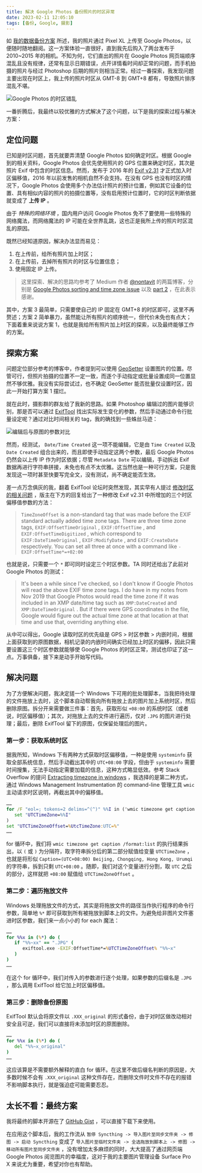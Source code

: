 ```yaml
---
title: 解决 Google Photos 备份照片的时区异常
date: 2023-02-11 12:05:10
tags: [备份, Google, 摄影]
---
```


如 [我的数据备份方案](https://blog.rachelt.one/articles/my-way-of-backing-up/) 所述，我的照片通过 Pixel XL 上传至 Google Photos，以便随时随地翻阅。这一方案体验一直很好，直到我先后购入了两台发布于 2010~2015 年的相机。不知为何，它们直出的照片在 Google Photos 网页端顺序混乱且没有规律，还常有显示日期错误，点开详情看时间却正常的问题，而手机拍摄的照片与经过 Photoshop 后期的照片则相当正常。经过一番探索，我发现问题主要出现在时区上，我上传的照片时区从 GMT-8 到 GMT+8 都有，导致照片排序混乱不堪。

![Google Photos 的时区错乱](https://blog.rachelt.one/articles/fixing-wrong-time-zone-in-google-photos/wrong-time-zone.png)

一番折腾后，我最终以较优雅的方式解决了这个问题，以下是我的探索过程与解决方案：

## 定位问题

已知是时区问题，首先就要弄清楚 Google Photos 如何确定时区。根据 Google 到的相关资料，Google Photos 会优先使用照片的 GPS 位置来确定时区，其次是照片 Exif 中包含的时区信息。然而，发布于 2016 年的 [Exif v2.31](https://www.cipa.jp/std/documents/download_e.html?DC-008-Translation-2016-E) 才正式加入时区偏移值，2016 年以前发售的相机自然不会支持。在没有 GPS 也没有时区的情况下，Google Photos 会使用多个办法估计照片的预计位置，例如其它设备的位置、具有相似内容的照片的拍摄位置等，没有启用预计位置时，它的时区判断依据就变成了 **上传 IP** 。

<!-- more -->

由于 *特殊的网络环境* ，国内用户访问 Google Photos 免不了要使用一些特殊的网络魔法，而网络魔法的 IP 可能在全世界乱跳，这也正是我所上传的照片时区混乱的原因。

既然已经知道原因，解决办法显而易见：

1. 在上传前，给所有照片加上时区；
2. 在上传前，去掉所有照片的时区与位置信息；
3. 使用固定 IP 上传。

> 这里探索、解决的思路均参考了 Medium 作者 [@nontavit](https://medium.com/@nontavit) 的两篇博客，分别是 [Google Photos sorting and time zone issue](https://medium.com/@nontavit/google-photos-and-time-zone-issue-b2e2d20645b0) 以及 [part 2](https://medium.com/@nontavit/google-photos-sorting-and-timezone-issue-season-2-15f46917e091) ，在此表示感谢。

其中，方案 3 最简单，只需要使自己的 IP 固定在 GMT+8 的时区即可，这里不再赘述；方案 2 简单暴力，虽然能让所有照片的顺序统一，但代价未免也有点大；下面着重来说说方案 1，也就是我给所有照片加上时区的探索，以及最终能够工作的方案。

## 探索方案

问题定位部分参考的博客中，作者提到可以使用 [GeoSetter](https://geosetter.de/en/main-en/) 设置图片的位置。尽管可行，但照片拍摄的位置不一定一致，而逐个手动指定或批量设置成同一位置显然不够优雅。我没有实际尝试过，也不确定 GeoSetter 能否批量仅设置时区，因此一开始打算方案 1 摆烂。

就在此时，摄影群的群友给了我新的思路。如果 Photoshop 编辑过的图片能够识别，那是否可以通过 [ExifTool](https://exiftool.org/) 找出实际发生变化的参数，然后手动通过命令行批量设定呢？通过对比时间相关的 tag，我的确找到一些蛛丝马迹：

![编辑后与原图的参数对比](comparison-between-raw-and-edited.webp)

然而，经测试， `Date/Time Created` 这一项不能编辑，它是由 `Time Created` 以及 `Date Created` 组合出来的，而且即使手动指定这两个参数，最后 Google Photos 仍然会以上传 IP 作为时区依据；尽管 `Metadata Date` 可以编辑，手动拆出 Exif 数据再进行字符串拼接，未免也有点不太优雅。这当然也是一种可行方案，只是我发现这一项时甚至快要写完全文，没有测试，尚不确定能否生效。

差一点万念俱灰的我，翻着 ExifTool 论坛时突然发现，其实早有人提过 [修改时区的相关问题](https://exiftool.org/forum/index.php?topic=13170.0) ，版主在下方的回复给出了一种修改 Exif v2.31 中所增加的三个时区偏移值参数的方法：

> `TimeZoneOffset` is a non-standard tag that was made before the EXIF standard actually added time zone tags. There are three time zone tags, `EXIF:OffsetTimeOriginal` , `EXIF:OffsetTime` , and `EXIF:OffsetTimeDigitized` , which correspond to `EXIF:DateTimeOriginal` , `EXIF:ModifyDate` , and `EXIF:CreateDate` respectively. You can set all three at once with a command like
> `-EXIF:OffsetTime*=+02:00`

也就是说，只需要一个 `*` 即可同时设定三个时区参数。TA 同时还给出了此前对 Google Photos 的测试：

> It's been a while since I've checked, so I don't know if Google Photos will read the above EXIF time zone tags. I do have in my notes from Nov 2019 that Google Photos would read the time zone if it was included in an XMP date/time tag such as `XMP:DateCreated` and `XMP:DateTimeOriginal` . But if there were GPS coordinates in the file, Google would figure out  the actual time zone at that location at that time and use that, overriding anything else.

从中可以得出，Google 读取时区的优先级是 GPS > 时区参数 > 内嵌时间，根据上面获取到的原图数据，相机记录的内嵌时间确实已经加上时区的偏移，因此只需要设置这三个时区参数就能够使 Google Photos 的时区正常，测试也印证了这一点。万事俱备，接下来是动手开始写代码。

## 解决问题

为了方便解决问题，我决定搓一个 Windows 下可用的批处理脚本，当我把待处理的文件拖放上去时，这个脚本自动帮我向所有拖放上去的图片加上系统时区，然后删除原图。拆分开来需要做三件事：首先，获取形似 `+08:00` 的系统时区（或者说，时区偏移值）；其次，对拖放上去的文件进行遍历，仅对 `.JPG` 的图片进行处理；最后，删除 ExifTool 留下的原图，仅保留处理后的图片。

### 第一步：获取系统时区

据我所知，Windows 下有两种方式获取时区偏移值，一种是使用 `systeminfo` 获取全部系统信息，然后手动截出其中的 `UTC+08:00` 字段，但由于 `systeminfo` 需要时间搜集，无法手动指定需要加载的信息，这种方式略显低效。参考 Stack Overflow 的提问 [Extracting timezone in windows](https://stackoverflow.com/questions/52567087/extracting-timezone-in-windows) ，我选择的是第二种方式，通过 Windows Management Instrumentation 的 command-line 管理工具 `wmic` 主动请求时区说明，再截出其中的偏移值。

```cmd
……
for /F "eol=; tokens=2 delims=^(^)" %%I in ('wmic timezone get caption /format:list') do (
   set "UTCTimeZone=%%I"
)
set "UTCTimeZoneOffset=%UtcTimeZone:UTC=%"
……
```

for 循环中，我们将 `wmic timezone get caption /format:list` 的执行结果拆出，以 `(` 或 `)` 为分隔符，取字符串拆分后的第二部分赋值给变量 `UTCTimeZone` ，也就是将形似 `Caption=(UTC+08:00) Beijing, Chongqing, Hong Kong, Urumqi` 的字符串，拆到只剩 `UTC+08:00` 。随即，我们对这个变量进行分割，取 `UTC` 之后的部分，这样就把 `+08:00` 赋值给 `UTCTimeZoneOffset` 。

### 第二步：遍历拖放文件

Windows 处理拖放文件的方式，其实是将拖放文件的路径当作执行程序的命令行参数，简单地 `%*` 即可获取到所有被拖放到脚本上的文件。为避免给非图片文件塞进时区参数，我们来一点小小的 for each 魔法：

```cmd
……
for %%x in (%*) do (
   if "%%~xx" == ".JPG" (
      exiftool.exe -EXIF:OffsetTime*=%UTCTimeZoneOffset% "%%~x"
   )
)
……
```

在这个 for 循环中，我们对传入的参数进行逐个处理，如果参数的后缀名是 `.JPG` ，那么调用 ExifTool 给它加上时区偏移值。

### 第三步：删除备份原图

ExifTool 默认会将原文件以 `.XXX_original` 的形式备份，由于对时区做改动相对安全且可逆，我们可以直接将未添加时区的原图删除。

```cmd
……
for %%x in (%*) do (
   del "%%~x_original"
)
……
```

这应该算是不需要额外解释的直白 for 循环。在这里不做后缀名判断的原因是，大多数时候不会有 `.XXX_original` 这种文件存在，而删除文件时文件不存在的报错不影响脚本执行，就是强迫症可能需要忍忍。

## 太长不看：最终方案

我将最终的脚本开源在了 [GitHub Gist](https://gist.github.com/Rachel030219/0f098e561f413e67e9d17298a6e66461) ，可以直接下载下来使用。

<script src="https://gist.github.com/Rachel030219/0f098e561f413e67e9d17298a6e66461.js"></script>

在应用这个脚本后，我的工作流从 `暂停 Syncthing -> 导入图片至同步文件夹 -> 修图 -> 启动 Syncthing` 变成了 `导入图片至临时文件夹 -> 全选拖放到脚本上 -> 修图 -> 移动所有图片至同步文件夹` ，没有增加太多麻烦的同时，大大提高了通过网页端 Google Photos 阅览图片的幸福度，这对于我的主要图片管理设备 Surface Pro X 来说尤为重要，希望对你也有帮助。
